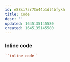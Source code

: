 ```yaml
---
id: e88si7zr78n44o1dl4bfykh
title: Code
desc: ''
updated: 1645135145580
created: 1645135145580
---
```


### Inline code

```rst
``inline code``
```
